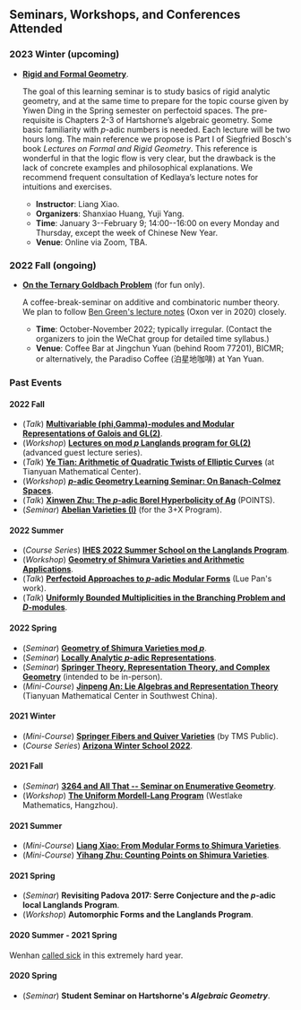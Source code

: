 ## Seminars, Workshops, and Conferences Attended

### 2023 Winter (upcoming)

- [**Rigid and Formal Geometry**](./rigid/rigid.md).

  The goal of this learning seminar is to study basics of rigid analytic geometry, and at the same time to prepare for the topic course given by Yiwen Ding in the Spring semester on perfectoid spaces. The pre-requisite is Chapters 2-3 of Hartshorne’s algebraic geometry. Some basic familiarity with _p_-adic numbers is needed. Each lecture will be two hours long. The main reference we propose is Part I of Siegfried Bosch's book _Lectures on Formal and Rigid Geometry_. This reference is wonderful in that the logic flow is very clear, but the drawback is the lack of concrete examples and philosophical explanations. We recommend frequent consultation of Kedlaya’s lecture notes for intuitions and exercises.
  - **Instructor**: Liang Xiao.
  - **Organizers**: Shanxiao Huang, Yuji Yang. 
  - **Time**: January 3--February 9; 14:00--16:00 on every Monday and Thursday, except the week of Chinese New Year. 
  - **Venue**: Online via Zoom, TBA.


### 2022 Fall (ongoing)

- [**On the Ternary Goldbach Problem**](./Goldbach/Goldbach.md) (for fun only).

  A coffee-break-seminar on additive and combinatoric number theory. We plan to follow [Ben Green's lecture notes](https://courses-archive.maths.ox.ac.uk/node/view_material/49404) (Oxon ver in 2020) closely.
  - **Time**: October-November 2022; typically irregular. (Contact the organizers to join the WeChat group for detailed time syllabus.)
  - **Venue**: Coffee Bar at Jingchun Yuan (behind Room 77201), BICMR; or alternatively, the Paradiso Coffee (泊星地咖啡) at Yan Yuan.
  
  

### Past Events

#### 2022 Fall

- (_Talk_) [**Multivariable (phi,Gamma)-modules and Modular Representations of Galois and GL(2)**](./MiniTalks/Breuil.md).
- (_Workshop_) [**Lectures on mod _p_ Langlands program for GL(2)**](./ModpLL2022/ModpLL2022.md) (advanced guest lecture series).
- (_Talk_) [**Ye Tian: Arithmetic of Quadratic Twists of Elliptic Curves**](./MiniTalks/Tian1102.pdf) (at Tianyuan Mathematical Center).
- (_Workshop_) [**_p_-adic Geometry Learning Seminar: On Banach-Colmez Spaces**](./padicBC/padicBC.md).
- (_Talk_) [**Xinwen Zhu: The _p_-adic Borel Hyperbolicity of Ag**](./MiniTalks/Zhu1019.md) (POINTS).
- (_Seminar_) [**Abelian Varieties (I)**](./AV/AV.md) (for the 3+X Program).



#### 2022 Summer

- (_Course Series_) [**IHES 2022 Summer School on the Langlands Program**](./IHES22/IHES22.md).
- (_Workshop_) [**Geometry of Shimura Varieties and Arithmetic Applications**](https://bicmr.pku.edu.cn/content/show/17-2759.html).
- (_Talk_) [**Perfectoid Approaches to _p_-adic Modular Forms**](./MiniTalks/pAdicPerfectoid.md) (Lue Pan's work).
- (_Talk_) [**Uniformly Bounded Multiplicities in the Branching Problem and _D_-modules**](./MiniTalks/unibd.md).

#### 2022 Spring

- (_Seminar_) [**Geometry of Shimura Varieties mod _p_**](./modpShv/modpShv.md).
- (_Seminar_) [**Locally Analytic _p_-adic Representations**](./locanRep/locanRep.md).
- (_Seminar_) [**Springer Theory, Representation Theory, and Complex Geometry**](./Springer/2022spring.md) (intended to be in-person).
- (_Mini-Course_) [**Jinpeng An: Lie Algebras and Representation Theory**](./genlie/lie2022.md) (Tianyuan Mathematical Center in Southwest China).

#### 2021 Winter
- (_Mini-Course_) [**Springer Fibers and Quiver Varieties**](./Springer/TMS-Springer.md) (by TMS Public).
- (_Course Series_) [**Arizona Winter School 2022**]().

#### 2021 Fall

- (_Seminar_) [**3264 and All That -- Seminar on Enumerative Geometry**](./3264/3264.md).
- (_Workshop_) [**The Uniform Mordell-Lang Program**](./westlake2021/westlake2021.md) (Westlake Mathematics, Hangzhou).

#### 2021 Summer

- (_Mini-Course_) [**Liang Xiao: From Modular Forms to Shimura Varieties**](./Sh2021summer/Sh2021summer.md).
- (_Mini-Course_) [**Yihang Zhu: Counting Points on Shimura Varieties**](./Zhu2021summer/Zhu2021summer.md).

#### 2021 Spring

- (_Seminar_) **Revisiting Padova 2017: Serre Conjecture and the _p_-adic local Langlands Program**.
- (_Workshop_) **Automorphic Forms and the Langlands Program**.

#### 2020 Summer - 2021 Spring

  Wenhan [called sick](./fati.md) in this extremely hard year. 

#### 2020 Spring

- (_Seminar_) **Student Seminar on Hartshorne's _Algebraic Geometry_**.